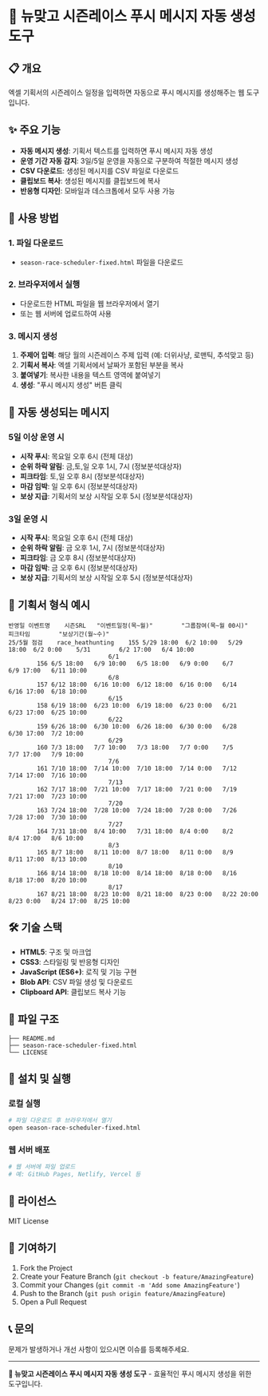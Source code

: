# 🎴 뉴맞고 시즌레이스 푸시 메시지 자동 생성 도구

## 📋 개요
엑셀 기획서의 시즌레이스 일정을 입력하면 자동으로 푸시 메시지를 생성해주는 웹 도구입니다.

## ✨ 주요 기능
- **자동 메시지 생성**: 기획서 텍스트를 입력하면 푸시 메시지 자동 생성
- **운영 기간 자동 감지**: 3일/5일 운영을 자동으로 구분하여 적절한 메시지 생성
- **CSV 다운로드**: 생성된 메시지를 CSV 파일로 다운로드
- **클립보드 복사**: 생성된 메시지를 클립보드에 복사
- **반응형 디자인**: 모바일과 데스크톱에서 모두 사용 가능

## 🚀 사용 방법

### 1. 파일 다운로드
- `season-race-scheduler-fixed.html` 파일을 다운로드

### 2. 브라우저에서 실행
- 다운로드한 HTML 파일을 웹 브라우저에서 열기
- 또는 웹 서버에 업로드하여 사용

### 3. 메시지 생성
1. **주제어 입력**: 해당 월의 시즌레이스 주제 입력 (예: 더위사냥, 로맨틱, 추석맞고 등)
2. **기획서 복사**: 엑셀 기획서에서 날짜가 포함된 부분을 복사
3. **붙여넣기**: 복사한 내용을 텍스트 영역에 붙여넣기
4. **생성**: "푸시 메시지 생성" 버튼 클릭

## 📅 자동 생성되는 메시지

### 5일 이상 운영 시
- **시작 푸시**: 목요일 오후 6시 (전체 대상)
- **순위 하락 알림**: 금,토,일 오후 1시, 7시 (정보분석대상자)
- **피크타임**: 토,일 오후 8시 (정보분석대상자)
- **마감 임박**: 일 오후 6시 (정보분석대상자)
- **보상 지급**: 기획서의 보상 시작일 오후 5시 (정보분석대상자)

### 3일 운영 시
- **시작 푸시**: 목요일 오후 6시 (전체 대상)
- **순위 하락 알림**: 금 오후 1시, 7시 (정보분석대상자)
- **피크타임**: 금 오후 8시 (정보분석대상자)
- **마감 임박**: 금 오후 6시 (정보분석대상자)
- **보상 지급**: 기획서의 보상 시작일 오후 5시 (정보분석대상자)

## 📝 기획서 형식 예시

```
반영일	이벤트명	시즌SRL	"이벤트일정(목~월)"		"그룹참여(목~월 00시)"		피크타임		"보상기간(월~수)"	
25/5월 점검	race_heathunting	155	5/29 18:00	6/2 10:00	5/29 18:00	6/2 0:00	5/31		6/2 17:00	6/4 10:00
							6/1			
		156	6/5 18:00	6/9 10:00	6/5 18:00	6/9 0:00	6/7		6/9 17:00	6/11 10:00
							6/8			
		157	6/12 18:00	6/16 10:00	6/12 18:00	6/16 0:00	6/14		6/16 17:00	6/18 10:00
							6/15			
		158	6/19 18:00	6/23 10:00	6/19 18:00	6/23 0:00	6/21		6/23 17:00	6/25 10:00
							6/22			
		159	6/26 18:00	6/30 10:00	6/26 18:00	6/30 0:00	6/28		6/30 17:00	7/2 10:00
							6/29			
		160	7/3 18:00	7/7 10:00	7/3 18:00	7/7 0:00	7/5		7/7 17:00	7/9 10:00
							7/6			
		161	7/10 18:00	7/14 10:00	7/10 18:00	7/14 0:00	7/12		7/14 17:00	7/16 10:00
							7/13			
		162	7/17 18:00	7/21 10:00	7/17 18:00	7/21 0:00	7/19		7/21 17:00	7/23 10:00
							7/20			
		163	7/24 18:00	7/28 10:00	7/24 18:00	7/28 0:00	7/26		7/28 17:00	7/30 10:00
							7/27			
		164	7/31 18:00	8/4 10:00	7/31 18:00	8/4 0:00	8/2		8/4 17:00	8/6 10:00
							8/3			
		165	8/7 18:00	8/11 10:00	8/7 18:00	8/11 0:00	8/9		8/11 17:00	8/13 10:00
							8/10			
		166	8/14 18:00	8/18 10:00	8/14 18:00	8/18 0:00	8/16		8/18 17:00	8/20 10:00
							8/17			
		167	8/21 18:00	8/23 10:00	8/21 18:00	8/23 0:00	8/22 20:00	8/23 0:00	8/24 17:00	8/25 10:00
```

## 🛠️ 기술 스택
- **HTML5**: 구조 및 마크업
- **CSS3**: 스타일링 및 반응형 디자인
- **JavaScript (ES6+)**: 로직 및 기능 구현
- **Blob API**: CSV 파일 생성 및 다운로드
- **Clipboard API**: 클립보드 복사 기능

## 📁 파일 구조
```
├── README.md
├── season-race-scheduler-fixed.html
└── LICENSE
```

## 🔧 설치 및 실행

### 로컬 실행
```bash
# 파일 다운로드 후 브라우저에서 열기
open season-race-scheduler-fixed.html
```

### 웹 서버 배포
```bash
# 웹 서버에 파일 업로드
# 예: GitHub Pages, Netlify, Vercel 등
```

## 📄 라이선스
MIT License

## 🤝 기여하기
1. Fork the Project
2. Create your Feature Branch (`git checkout -b feature/AmazingFeature`)
3. Commit your Changes (`git commit -m 'Add some AmazingFeature'`)
4. Push to the Branch (`git push origin feature/AmazingFeature`)
5. Open a Pull Request

## 📞 문의
문제가 발생하거나 개선 사항이 있으시면 이슈를 등록해주세요.

---

**🎴 뉴맞고 시즌레이스 푸시 메시지 자동 생성 도구** - 효율적인 푸시 메시지 생성을 위한 도구입니다. 